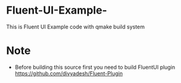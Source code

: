 # Fluent-UI-Example-
This is Fluent UI Example code with qmake build system 
# Note 
  - Before building this source first you need to build FluentUI plugin https://github.com/divyadesh/Fluent-Plugin
